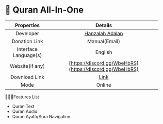 # 💎 Quran All-In-One

|       Properties      |                                               Details                                               |
| :-------------------: | :-------------------------------------------------------------------------------------------------: |
|       Developer       |                         [Hanzalah Adalan‬](mailto:hanzalah.adalan@gmail.com)                        |
|     Donation Link     |                                            Manual(Email)                                            |
| Interface Language(s) |                                               English                                               |
|    Website(If any)    |                       [https://discord.gg/WbeHbRS](https://discord.gg/WbeHbRS)                      |
|     Download Link     | [Link](https://www.microsoft.com/en-us/p/quran-all-in-one/9nblggh4vbj6#activetab=pivot:overviewtab) |
|          Mode         |                                                Online                                               |

💁🏽‍♂️Features List

* Quran Text
* Quran Audio
* Quran Ayath/Sura Navigation
